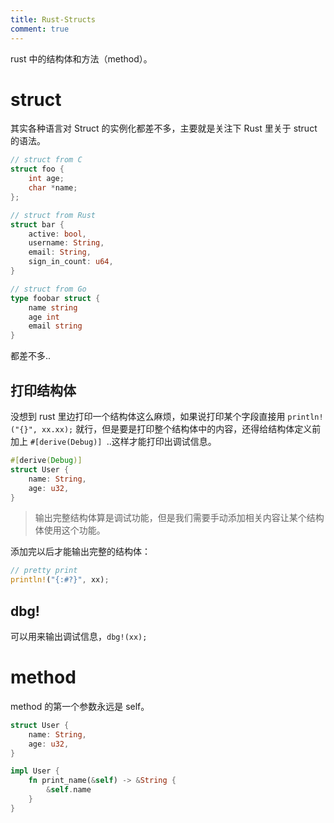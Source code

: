 ```yaml
---
title: Rust-Structs
comment: true
---
```


rust 中的结构体和方法（method）。

<!--more-->

# struct

其实各种语言对 Struct 的实例化都差不多，主要就是关注下 Rust 里关于 struct 的语法。

```c
// struct from C
struct foo {
    int age;
    char *name;
};
```



```rust
// struct from Rust
struct bar {
    active: bool,
    username: String,
    email: String,
    sign_in_count: u64,
}
```



```go
// struct from Go
type foobar struct {
    name string
    age int
    email string
}
```



都差不多..



## 打印结构体

没想到 rust 里边打印一个结构体这么麻烦，如果说打印某个字段直接用 `println!("{}", xx.xx);` 就行，但是要是打印整个结构体中的内容，还得给结构体定义前加上 `#[derive(Debug)] `..这样才能打印出调试信息。

```rust
#[derive(Debug)]
struct User {
    name: String,
    age: u32,
}
```



> 输出完整结构体算是调试功能，但是我们需要手动添加相关内容让某个结构体使用这个功能。



添加完以后才能输出完整的结构体：

```rust
// pretty print
println!("{:#?}", xx);
```



## dbg!

可以用来输出调试信息，`dbg!(xx);`





# method

method 的第一个参数永远是 self。	

```rust
struct User {
    name: String,
    age: u32,
}

impl User {
    fn print_name(&self) -> &String {
        &self.name
    }
}

```

